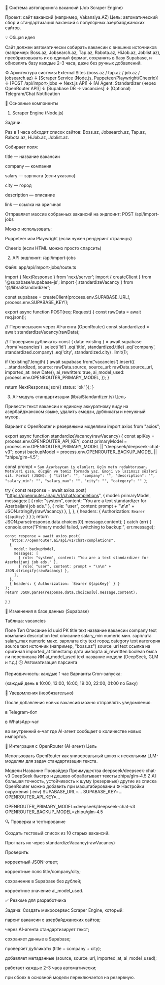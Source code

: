 🧠 Система автопарсинга вакансий (Job Scraper Engine)

Проект: сайт вакансий (например, Vakansiya.AZ)
Цель: автоматический сбор и стандартизация вакансий с популярных азербайджанских сайтов.

💡 Общая идея

Сайт должен автоматически собирать вакансии с внешних источников (например: Boss.az, Jobsearch.az, Tap.az, Rabota.az, HiJob.az, Joblist.az),
преобразовывать их в единый формат, сохранять в базу Supabase,
и обновлять базу каждые 2–3 часа, даже без ручных добавлений.

⚙️ Архитектура системы
External Sites (boss.az / tap.az / job.az / jobsearch.az)
           ↓
 [Scraper Service (Node.js, Puppeteer/Playwright/Cheerio)]
           ↓
 [POST /api/import-jobs → Next.js API]
           ↓
 [AI Agent: Standardizer (через OpenRouter API)]
           ↓
 [Supabase DB → vacancies]
           ↓
 (Optional) Telegram/Chat Notification

🧩 Основные компоненты
1. Scraper Engine (Node.js)

Задачи:

Раз в 1 часа обходит список сайтов: Boss.az, Jobsearch.az, Tap.az, Rabota.az, HiJob.az, Joblist.az.

Собирает поля:

title — название вакансии

company — компания

salary — зарплата (если указана)

city — город

description — описание

link — ссылка на оригинал

Отправляет массив собранных вакансий на эндпоинт:
POST /api/import-jobs

Можно использовать:

Puppeteer или Playwright (если нужен рендеринг страницы)

Cheerio (если HTML можно просто спарсить)

2. API эндпоинт: /api/import-jobs

Файл:
app/api/import-jobs/route.ts

import { NextResponse } from 'next/server';
import { createClient } from '@supabase/supabase-js';
import { standardizeVacancy } from '@/lib/aiStandardizer';

const supabase = createClient(process.env.SUPABASE_URL!, process.env.SUPABASE_KEY!);

export async function POST(req: Request) {
  const rawData = await req.json();

  // Переписываем через AI-агента (OpenRouter)
  const standardized = await standardizeVacancy(rawData);

  // Проверяем дубликаты
  const { data: existing } = await supabase
    .from('vacancies')
    .select('id')
    .eq('title', standardized.title)
    .eq('company', standardized.company)
    .eq('city', standardized.city)
    .limit(1);

  if (!existing?.length) {
    await supabase.from('vacancies').insert({
      ...standardized,
      source: rawData.source,
      source_url: rawData.source_url,
      imported_at: new Date(),
      ai_rewritten: true,
      ai_model_used: process.env.OPENROUTER_PRIMARY_MODEL,
    });
  }

  return NextResponse.json({ status: 'ok' });
}

3. AI-модуль стандартизации (lib/aiStandardizer.ts)
Цель

Привести текст вакансии к единому аккуратному виду на азербайджанском языке,
удалить эмодзи, дубликаты и ненужный мусор.

Вариант с OpenRouter и резервными моделями
import axios from "axios";

export async function standardizeVacancy(rawVacancy) {
  const apiKey = process.env.OPENROUTER_API_KEY;
  const primaryModel = process.env.OPENROUTER_PRIMARY_MODEL || "deepseek/deepseek-chat-v3";
  const backupModel = process.env.OPENROUTER_BACKUP_MODEL || "zhipu/glm-4.5";

  const prompt = `
  Sən Azərbaycan iş elanları üçün mətn redaktorusan.
  Mətnləri qısa, düzgün və təmiz formada yaz.
  Emoji və lazımsız sözləri sil.
  Format (JSON):
  {
    "title": "",
    "company": "",
    "description": "",
    "salary_min": "",
    "salary_max": "",
    "city": "",
    "category": ""
  }
  `;

  try {
    const response = await axios.post(
      "https://openrouter.ai/api/v1/chat/completions",
      {
        model: primaryModel,
        messages: [
          { role: "system", content: "You are a text standardizer for Azerbaijani job ads." },
          { role: "user", content: prompt + "\n\n" + JSON.stringify(rawVacancy) },
        ],
      },
      { headers: { Authorization: `Bearer ${apiKey}` } }
    );
    return JSON.parse(response.data.choices[0].message.content);
  } catch (err) {
    console.error("Primary model failed, switching to backup:", err.message);

    const response = await axios.post(
      "https://openrouter.ai/api/v1/chat/completions",
      {
        model: backupModel,
        messages: [
          { role: "system", content: "You are a text standardizer for Azerbaijani job ads." },
          { role: "user", content: prompt + "\n\n" + JSON.stringify(rawVacancy) },
        ],
      },
      { headers: { Authorization: `Bearer ${apiKey}` } }
    );
    return JSON.parse(response.data.choices[0].message.content);
  }
}

🧱 Изменения в базе данных (Supabase)

Таблица: vacancies

Поле	Тип	Описание
id	uuid	PK
title	text	название вакансии
company	text	компания
description	text	описание
salary_min	numeric	мин. зарплата
salary_max	numeric	макс. зарплата
city	text	город
category	text	категория
source	text	источник (например, "boss.az")
source_url	text	ссылка на оригинал
imported_at	timestamp	дата импорта
ai_rewritten	boolean	была ли переписана ИИ
ai_model_used	text	название модели (DeepSeek, GLM и т.д.)
🕓 Автоматизация парсинга

Периодичность: каждые 1 час
Варианты Cron-запуска:




(каждый день в 10:00, 13:00, 16:00, 19:00, 22:00, 01:00 по Баку)

💬 Уведомления (необязательно)

После добавления новых вакансий можно отправлять уведомления:

в Telegram-бот

в WhatsApp-чат

во внутренний e-чат
где AI-агент сообщает о количестве новых импортов.

🔌 Интеграция с OpenRouter (AI-агент)
Цель

Использовать OpenRouter как универсальный шлюз к нескольким LLM-моделям для задач стандартизации текста.

Модели
Название	Провайдер	Преимущества
deepseek/deepseek-chat-v3	DeepSeek	быстро и дешево обрабатывает тексты
zhipu/glm-4.5	Z.AI	большая точность, устойчивость к шуму
(резервные)	другие из списка OpenRouter	можно добавить при масштабировании
⚙️ Настройки окружения (.env)
SUPABASE_URL=...
SUPABASE_KEY=...
OPENROUTER_API_KEY=...

OPENROUTER_PRIMARY_MODEL=deepseek/deepseek-chat-v3
OPENROUTER_BACKUP_MODEL=zhipu/glm-4.5

🔍 Проверка и тестирование

Создать тестовый список из 10 старых вакансий.

Прогнать их через standardizeVacancy(rawVacancy)

Проверить:

корректный JSON-ответ;

корректные поля title/company/city;

сохранение в Supabase без дублей;

корректное значение ai_model_used.

✅ Резюме для разработчика

Задача:
Создать микросервис Scraper Engine, который:

парсит вакансии с азербайджанских сайтов;

через AI-агента стандартизирует текст;

сохраняет данные в Supabase;

проверяет дубликаты (title + company + city);

добавляет метаданные (source, source_url, imported_at, ai_model_used);

работает каждые 2–3 часа автоматически;

при сбоях в основной модели переключается на резервную.